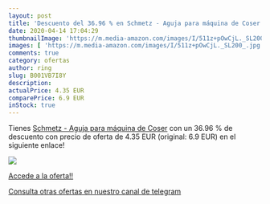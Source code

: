 ```yaml
---
layout: post
title: 'Descuento del 36.96 % en Schmetz - Aguja para máquina de Coser'
date: 2020-04-14 17:04:29
thumbnailImage: 'https://m.media-amazon.com/images/I/511z+pOwCjL._SL200_.jpg'
images: [ 'https://m.media-amazon.com/images/I/511z+pOwCjL._SL200_.jpg' ]
comments: true
category: ofertas
author: ring
slug: B001VB7I8Y
description:
actualPrice: 4.35 EUR
comparePrice: 6.9 EUR
inStock: true
---
```


Tienes [Schmetz - Aguja para máquina de Coser](https://www.amazon.com/dp/B001VB7I8Y/?tag=redken08-20) con un 36.96 % de descuento con precio de oferta de 4.35 EUR (original: 6.9 EUR) en el siguiente enlace!

[![](https://m.media-amazon.com/images/I/511z+pOwCjL._SL200_.jpg)](https://www.amazon.com/dp/B001VB7I8Y/?tag=redken08-20)

[Accede a la oferta!!](https://www.amazon.com/dp/B001VB7I8Y/?tag=redken08-20)

[Consulta otras ofertas en nuestro canal de telegram](https://t.me/s/ofertas25)
